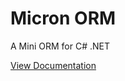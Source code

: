 # Micron ORM
A Mini ORM for C# .NET

[View Documentation](https://kimtooflex.gitbook.io/workspace/)

